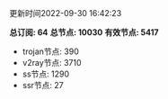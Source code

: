 更新时间2022-09-30 16:42:23

**总订阅: 64**
**总节点: 10030**
**有效节点: 5417**
- trojan节点: 390
- v2ray节点: 3710
- ss节点: 1290
- ssr节点: 27
